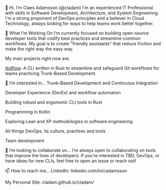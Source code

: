 👋 Hi, I’m Claes Adamsson (@cladam)
I'm an experienced IT Professional with skills in Software Development, Architecture, and System Engineering. I'm a strong proponent of DevOps principles and a believer in Cloud Technology, always looking for ways to help teams work better together.

🌱 What I’m Working On
I'm currently focused on building open-source developer tools that codify best practices and streamline common workflows. My goal is to create "friendly assistants" that reduce friction and make the right way the easy way.

My main projects right now are:

[tbdflow](https://github.): A CLI written in Rust to streamline and safeguard Git workflows for teams practicing Trunk-Based Development.


👀 I’m interested in...
Trunk-Based Development and Continuous Integration

Developer Experience (DevEx) and workflow automation

Building robust and ergonomic CLI tools in Rust

Programming in Kotlin

Exploring Lean and XP methodologies in software engineering

All things DevOps, its culture, practises and tools

Team development

💞️ I’m looking to collaborate on...
I'm always open to collaborating on tools that improve the lives of developers. If you're interested in TBD, DevOps, or have ideas for new CLIs, feel free to open an issue or reach out!

📫 How to reach me...
LinkedIn: linkedin.com/in/cadamsson

My Personal Site: cladam.github.io/cladam/
